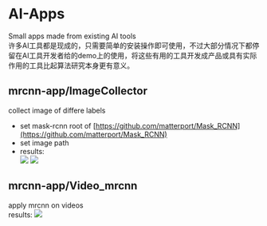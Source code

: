 # AI-Apps
Small apps made from existing AI tools  
许多AI工具都是现成的，只需要简单的安装操作即可使用，不过大部分情况下都停留在AI工具开发者给的demo上的使用，将这些有用的工具开发成产品或具有实际作用的工具比起算法研究本身更有意义。
## mrcnn-app/ImageCollector
collect image of differe labels  
- set mask-rcnn root of [https://github.com/matterport/Mask_RCNN](https://github.com/matterport/Mask_RCNN)  
- set image path  
- results:  
![](https://i.imgur.com/nJ44e91.png)
![](https://i.imgur.com/UpW4FSK.png)
## mrcnn-app/Video_mrcnn
apply mrcnn on videos  
results:
![](https://i.imgur.com/Ayr2fxK.gif)



